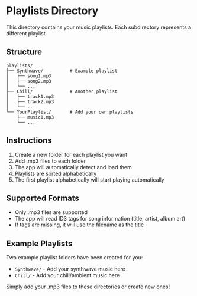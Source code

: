 # Playlists Directory

This directory contains your music playlists. Each subdirectory represents a different playlist.

## Structure

```
playlists/
├── Synthwave/          # Example playlist
│   ├── song1.mp3
│   ├── song2.mp3
│   └── ...
├── Chill/              # Another playlist
│   ├── track1.mp3
│   ├── track2.mp3
│   └── ...
└── YourPlaylist/       # Add your own playlists
    ├── music1.mp3
    └── ...
```

## Instructions

1. Create a new folder for each playlist you want
2. Add .mp3 files to each folder
3. The app will automatically detect and load them
4. Playlists are sorted alphabetically
5. The first playlist alphabetically will start playing automatically

## Supported Formats

- Only .mp3 files are supported
- The app will read ID3 tags for song information (title, artist, album art)
- If tags are missing, it will use the filename as the title

## Example Playlists

Two example playlist folders have been created for you:
- `Synthwave/` - Add your synthwave music here
- `Chill/` - Add your chill/ambient music here

Simply add your .mp3 files to these directories or create new ones!